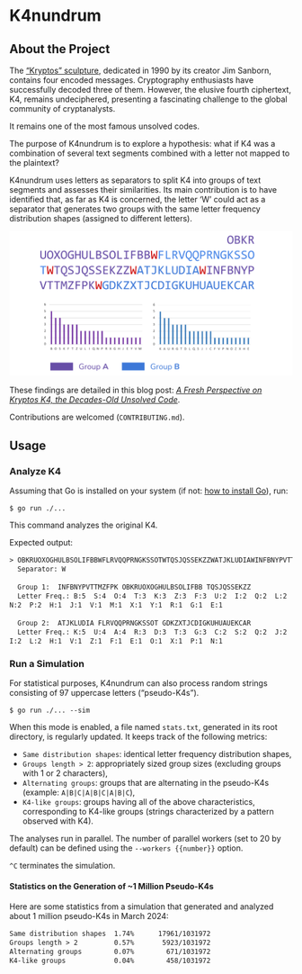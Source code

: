 # K4nundrum

## About the Project

The [“Kryptos” sculpture](https://en.wikipedia.org/wiki/Kryptos), dedicated in 1990 by its creator Jim Sanborn, contains four encoded messages. Cryptography enthusiasts have successfully decoded three of them. However, the elusive fourth ciphertext, K4, remains undeciphered, presenting a fascinating challenge to the global community of cryptanalysts.

It remains one of the most famous unsolved codes.

The purpose of K4nundrum is to explore a hypothesis: what if K4 was a combination of several text segments combined with a letter not mapped to the plaintext?

K4nundrum uses letters as separators to split K4 into groups of text segments and assesses their similarities. Its main contribution is to have identified that, as far as K4 is concerned, the letter ‘W’ could act as a separator that generates two groups with the same letter frequency distribution shapes (assigned to different letters).

![K4 groups](./K4_groups.png "K4 groups")

These findings are detailed in this blog post: *[A Fresh Perspective on Kryptos K4, the Decades-Old Unsolved Code](https://guyomel.hashnode.dev/a-fresh-perspective-on-kryptos-k4)*.

Contributions are welcomed (`CONTRIBUTING.md`).

## Usage

### Analyze K4

Assuming that Go is installed on your system (if not: [how to install Go](https://go.dev/doc/install)), run:

```
$ go run ./...
```

This command analyzes the original K4.

Expected output:

```
> OBKRUOXOGHULBSOLIFBBWFLRVQQPRNGKSSOTWTQSJQSSEKZZWATJKLUDIAWINFBNYPVTTMZFPKWGDKZXTJCDIGKUHUAUEKCAR
  Separator: W

  Group 1:	INFBNYPVTTMZFPK OBKRUOXOGHULBSOLIFBB TQSJQSSEKZZ 
  Letter Freq.:	B:5  S:4  O:4  T:3  K:3  Z:3  F:3  U:2  I:2  Q:2  L:2  N:2  P:2  H:1  J:1  V:1  M:1  X:1  Y:1  R:1  G:1  E:1  

  Group 2:	ATJKLUDIA FLRVQQPRNGKSSOT GDKZXTJCDIGKUHUAUEKCAR 
  Letter Freq.:	K:5  U:4  A:4  R:3  D:3  T:3  G:3  C:2  S:2  Q:2  J:2  I:2  L:2  H:1  V:1  Z:1  F:1  E:1  O:1  X:1  P:1  N:1
```

### Run a Simulation

For statistical purposes, K4nundrum can also process random strings consisting of 97 uppercase letters (“pseudo-K4s”).

```
$ go run ./... --sim
```

When this mode is enabled, a file named `stats.txt`, generated in its root directory, is regularly updated. It keeps track of the following metrics:

* `Same distribution shapes`: identical letter frequency distribution shapes,
* `Groups length > 2`: appropriately sized group sizes (excluding groups with 1 or 2 characters),
* `Alternating groups`: groups that are alternating in the pseudo-K4s (example: `A|B|C|A|B|C|A|B|C`),
* `K4-like groups`: groups having all of the above characteristics, corresponding to K4-like groups (strings characterized by a pattern observed with K4).

The analyses run in parallel. The number of parallel workers (set to 20 by default) can be defined using the `--workers {{number}}` option.

`^C` terminates the simulation.

#### Statistics on the Generation of ~1 Million Pseudo-K4s

Here are some statistics from a simulation that generated and analyzed about 1 million pseudo-K4s in March 2024:

```
Same distribution shapes  1.74%	     17961/1031972
Groups length > 2         0.57%	      5923/1031972
Alternating groups        0.07%	       671/1031972
K4-like groups            0.04%	       458/1031972
```
